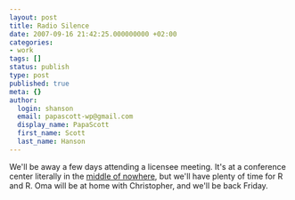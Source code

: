 ```yaml
---
layout: post
title: Radio Silence
date: 2007-09-16 21:42:25.000000000 +02:00
categories:
- work
tags: []
status: publish
type: post
published: true
meta: {}
author:
  login: shanson
  email: papascott-wp@gmail.com
  display_name: PapaScott
  first_name: Scott
  last_name: Hanson
---
```

<p>We'll be away a few days attending a licensee meeting. It's at a conference center literally in the <a href="http://maps.google.com/?ie=UTF8&ll=41.998284,4.906769&spn=0.691954,0.782776&z=10&om=1">middle of nowhere</a>, but we'll have plenty of time for R and R. Oma will be at home with Christopher, and we'll be back Friday. </p>
